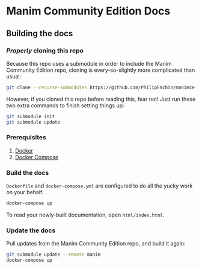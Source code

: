 # Manim Community Edition Docs

## Building the docs

### *Properly* cloning this repo

Because this repo uses a submodule in order to include the Manim Community Edition repo, cloning is every-so-slightly more complicated than usual:

```sh
git clone --recurse-submodules https://github.com/PhilipEnchin/manimce-docs.git
```

However, if you cloned this repo before reading this, fear not! Just run these two extra commands to finish setting things up:

```sh
git submodule init
git submodule update
```

### Prerequisites

1. [Docker](https://docs.docker.com/get-docker/)
1. [Docker Compose](https://docs.docker.com/compose/install/)

### Build the docs

`Dockerfile` and `docker-compose.yml` are configured to do all the yucky work on your behalf.

```sh
docker-compose up
```

To read your newly-built documentation, open `html/index.html`.


### Update the docs

Pull updates from the Manim Community Edition repo, and build it again:

```sh
git submodule update --remote manim
docker-compose up
```
